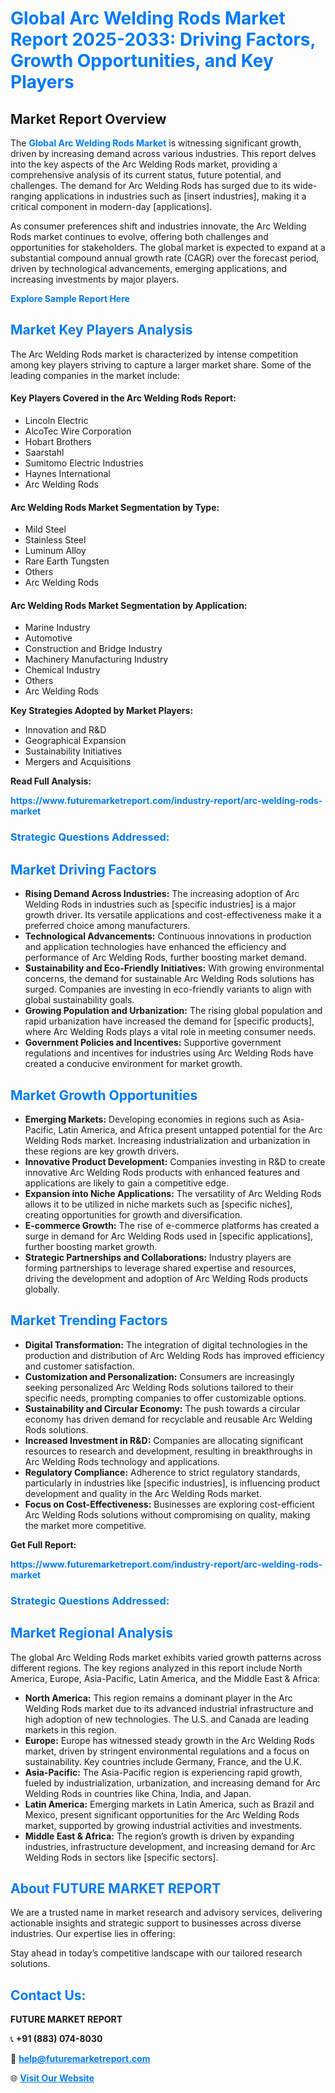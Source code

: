 <h1 style="color: #007BFF;">Global Arc Welding Rods Market Report 2025-2033: Driving Factors, Growth Opportunities, and Key Players</h1>

<section id="overview">
<h2>Market Report Overview</h2>
<p>The <a href="https://www.futuremarketreport.com/industry-report/arc-welding-rods-market" style="color: #007BFF; text-decoration: none;"><strong>Global Arc Welding Rods Market</strong></a> is witnessing significant growth, driven by increasing demand across various industries. This report delves into the key aspects of the Arc Welding Rods market, providing a comprehensive analysis of its current status, future potential, and challenges. The demand for Arc Welding Rods has surged due to its wide-ranging applications in industries such as [insert industries], making it a critical component in modern-day [applications].</p>
<p>As consumer preferences shift and industries innovate, the Arc Welding Rods market continues to evolve, offering both challenges and opportunities for stakeholders. The global market is expected to expand at a substantial compound annual growth rate (CAGR) over the forecast period, driven by technological advancements, emerging applications, and increasing investments by major players.</p>
</section>

<section id="overview">
<p><a href="https://www.futuremarketreport.com/request-sample/reportId=100454" style="color: #007BFF; text-decoration: none;"><strong>Explore Sample Report Here</strong></a></p>
</section>

<section id="key-players">
<h2 style="color: #007BFF;">Market Key Players Analysis</h2>
<p>The Arc Welding Rods market is characterized by intense competition among key players striving to capture a larger market share. Some of the leading companies in the market include:</p>
<h4>Key Players Covered in the Arc Welding Rods Report:</h4>
<ul><li>Lincoln Electric</li><li>AlcoTec Wire Corporation</li><li>Hobart Brothers</li><li>Saarstahl</li><li>Sumitomo Electric Industries</li><li>Haynes International</li><li>Arc Welding Rods</li></ul>
<h4>Arc Welding Rods Market Segmentation by Type:</h4>
<ul><li>Mild Steel</li><li>Stainless Steel</li><li>Luminum Alloy</li><li>Rare Earth Tungsten</li><li>Others</li><li>Arc Welding Rods</li></ul>

<h4>Arc Welding Rods Market Segmentation by Application:</h4>
<ul><li>Marine Industry</li><li>Automotive</li><li>Construction and Bridge Industry</li><li>Machinery Manufacturing Industry</li><li>Chemical Industry</li><li>Others</li><li>Arc Welding Rods</li></ul>
<p><strong>Key Strategies Adopted by Market Players:</strong></p>
<ul>
<li>Innovation and R&D</li>
<li>Geographical Expansion</li>
<li>Sustainability Initiatives</li>
<li>Mergers and Acquisitions</li>
</ul>
</section>

<section>
<p><strong>Read Full Analysis: </strong></p><a href="https://www.futuremarketreport.com/industry-report/arc-welding-rods-market" style="color: #007BFF; text-decoration: none;"><strong>https://www.futuremarketreport.com/industry-report/arc-welding-rods-market</strong></a>
<h3 style="color: #007BFF;">Strategic Questions Addressed:</h3>
</section>

<section id="driving-factors">
<h2 style="color: #007BFF;">Market Driving Factors</h2>
<ul>
<li><strong>Rising Demand Across Industries:</strong> The increasing adoption of Arc Welding Rods in industries such as [specific industries] is a major growth driver. Its versatile applications and cost-effectiveness make it a preferred choice among manufacturers.</li>
<li><strong>Technological Advancements:</strong> Continuous innovations in production and application technologies have enhanced the efficiency and performance of Arc Welding Rods, further boosting market demand.</li>
<li><strong>Sustainability and Eco-Friendly Initiatives:</strong> With growing environmental concerns, the demand for sustainable Arc Welding Rods solutions has surged. Companies are investing in eco-friendly variants to align with global sustainability goals.</li>
<li><strong>Growing Population and Urbanization:</strong> The rising global population and rapid urbanization have increased the demand for [specific products], where Arc Welding Rods plays a vital role in meeting consumer needs.</li>
<li><strong>Government Policies and Incentives:</strong> Supportive government regulations and incentives for industries using Arc Welding Rods have created a conducive environment for market growth.</li>
</ul>
</section>

<section id="growth-opportunities">
<h2 style="color: #007BFF;">Market Growth Opportunities</h2>
<ul>
<li><strong>Emerging Markets:</strong> Developing economies in regions such as Asia-Pacific, Latin America, and Africa present untapped potential for the Arc Welding Rods market. Increasing industrialization and urbanization in these regions are key growth drivers.</li>
<li><strong>Innovative Product Development:</strong> Companies investing in R&D to create innovative Arc Welding Rods products with enhanced features and applications are likely to gain a competitive edge.</li>
<li><strong>Expansion into Niche Applications:</strong> The versatility of Arc Welding Rods allows it to be utilized in niche markets such as [specific niches], creating opportunities for growth and diversification.</li>
<li><strong>E-commerce Growth:</strong> The rise of e-commerce platforms has created a surge in demand for Arc Welding Rods used in [specific applications], further boosting market growth.</li>
<li><strong>Strategic Partnerships and Collaborations:</strong> Industry players are forming partnerships to leverage shared expertise and resources, driving the development and adoption of Arc Welding Rods products globally.</li>
</ul>
</section>

<section id="trending-factors">
<h2 style="color: #007BFF;">Market Trending Factors</h2>
<ul>
<li><strong>Digital Transformation:</strong> The integration of digital technologies in the production and distribution of Arc Welding Rods has improved efficiency and customer satisfaction.</li>
<li><strong>Customization and Personalization:</strong> Consumers are increasingly seeking personalized Arc Welding Rods solutions tailored to their specific needs, prompting companies to offer customizable options.</li>
<li><strong>Sustainability and Circular Economy:</strong> The push towards a circular economy has driven demand for recyclable and reusable Arc Welding Rods solutions.</li>
<li><strong>Increased Investment in R&D:</strong> Companies are allocating significant resources to research and development, resulting in breakthroughs in Arc Welding Rods technology and applications.</li>
<li><strong>Regulatory Compliance:</strong> Adherence to strict regulatory standards, particularly in industries like [specific industries], is influencing product development and quality in the Arc Welding Rods market.</li>
<li><strong>Focus on Cost-Effectiveness:</strong> Businesses are exploring cost-efficient Arc Welding Rods solutions without compromising on quality, making the market more competitive.</li>
</ul>
</section>

<section>
<p><strong>Get Full Report: </strong></p><a href="https://www.futuremarketreport.com/industry-report/arc-welding-rods-market" style="color: #007BFF; text-decoration: none;"><strong>https://www.futuremarketreport.com/industry-report/arc-welding-rods-market</strong></a>
<h3 style="color: #007BFF;">Strategic Questions Addressed:</h3>
</section>


<section id="regional-analysis">
<h2 style="color: #007BFF;">Market Regional Analysis</h2>
<p>The global Arc Welding Rods market exhibits varied growth patterns across different regions. The key regions analyzed in this report include North America, Europe, Asia-Pacific, Latin America, and the Middle East & Africa:</p>
<ul>
<li><strong>North America:</strong> This region remains a dominant player in the Arc Welding Rods market due to its advanced industrial infrastructure and high adoption of new technologies. The U.S. and Canada are leading markets in this region.</li>
<li><strong>Europe:</strong> Europe has witnessed steady growth in the Arc Welding Rods market, driven by stringent environmental regulations and a focus on sustainability. Key countries include Germany, France, and the U.K.</li>
<li><strong>Asia-Pacific:</strong> The Asia-Pacific region is experiencing rapid growth, fueled by industrialization, urbanization, and increasing demand for Arc Welding Rods in countries like China, India, and Japan.</li>
<li><strong>Latin America:</strong> Emerging markets in Latin America, such as Brazil and Mexico, present significant opportunities for the Arc Welding Rods market, supported by growing industrial activities and investments.</li>
<li><strong>Middle East & Africa:</strong> The region’s growth is driven by expanding industries, infrastructure development, and increasing demand for Arc Welding Rods in sectors like [specific sectors].</li>
</ul>
</section>

<footer>
<h2 style="color: #007BFF;">About FUTURE MARKET REPORT</h2>
<p>We are a trusted name in market research and advisory services, delivering actionable insights and strategic support to businesses across diverse industries. Our expertise lies in offering:</p>

<p>Stay ahead in today’s competitive landscape with our tailored research solutions.</p>

<h2 style="color: #007BFF;">Contact Us:</h2>
<p><strong>FUTURE MARKET REPORT</strong></p>
<p>📞 <strong>+91 (883) 074-8030</strong></p>
<p>📧 <strong><a href="mailto:help@futuremarketreport.com" style="color: #007BFF;">help@futuremarketreport.com</a></strong></p>
<p>🌐 <strong><a href="https://www.futuremarketreport.com/" style="color: #007BFF;">Visit Our Website</a></strong></p>
</footer>